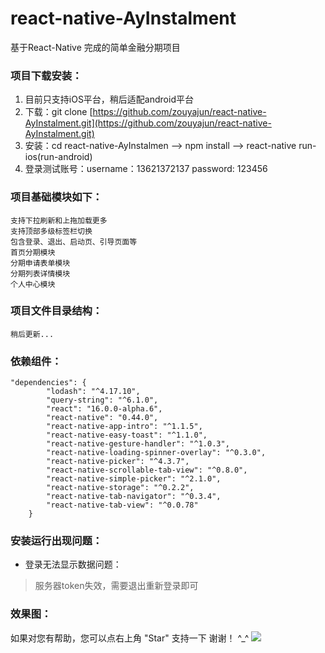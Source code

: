 # react-native-AyInstalment
基于React-Native 完成的简单金融分期项目


### 项目下载安装：
1. 目前只支持iOS平台，稍后适配android平台
2. 下载：git clone [https://github.com/zouyajun/react-native-AyInstalment.git](https://github.com/zouyajun/react-native-AyInstalment.git)
3. 安装：cd react-native-AyInstalmen  --> npm install --> react-native run-ios(run-android)
4. 登录测试账号：username：13621372137 password: 123456

### 项目基础模块如下：
```
支持下拉刷新和上拖加载更多
支持顶部多级标签栏切换
包含登录、退出、启动页、引导页面等
首页分期模块
分期申请表单模块
分期列表详情模块
个人中心模块
```
### 项目文件目录结构：
```
稍后更新...
```
### 依赖组件：
```
"dependencies": {
		"lodash": "^4.17.10",
		"query-string": "^6.1.0",
		"react": "16.0.0-alpha.6",
		"react-native": "0.44.0",
		"react-native-app-intro": "^1.1.5",
		"react-native-easy-toast": "^1.1.0",
		"react-native-gesture-handler": "^1.0.3",
		"react-native-loading-spinner-overlay": "^0.3.0",
		"react-native-picker": "^4.3.7",
		"react-native-scrollable-tab-view": "^0.8.0",
		"react-native-simple-picker": "^2.1.0",
		"react-native-storage": "^0.2.2",
		"react-native-tab-navigator": "^0.3.4",
		"react-native-tab-view": "^0.0.78"
	}
```
### 安装运行出现问题：
 - 登录无法显示数据问题：
 > 服务器token失效，需要退出重新登录即可
 
 
### 效果图： 

如果对您有帮助，您可以点右上角 "Star" 支持一下 谢谢！ ^_^
![](https://github.com/zouyajun/react-native-AyInstalment/blob/master/app/images/%E9%A1%B9%E7%9B%AE%E6%88%AA%E5%9B%BE.jpg)
